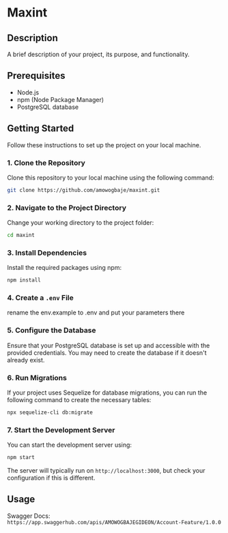 
# Maxint

## Description

A brief description of your project, its purpose, and functionality.

## Prerequisites

- Node.js 
- npm (Node Package Manager)
- PostgreSQL database

## Getting Started

Follow these instructions to set up the project on your local machine.

### 1. Clone the Repository

Clone this repository to your local machine using the following command:

```bash
git clone https://github.com/amowogbaje/maxint.git
```

### 2. Navigate to the Project Directory

Change your working directory to the project folder:

```bash
cd maxint
```

### 3. Install Dependencies

Install the required packages using npm:

```bash
npm install
```

### 4. Create a `.env` File

rename the env.example to .env and put your parameters there


### 5. Configure the Database

Ensure that your PostgreSQL database is set up and accessible with the provided credentials. You may need to create the database if it doesn't already exist.

### 6. Run Migrations

If your project uses Sequelize for database migrations, you can run the following command to create the necessary tables:

```bash
npx sequelize-cli db:migrate
```

### 7. Start the Development Server

You can start the development server using:

```bash
npm start
```

The server will typically run on `http://localhost:3000`, but check your configuration if this is different.

## Usage

Swagger Docs: `https://app.swaggerhub.com/apis/AMOWOGBAJEGIDEON/Account-Feature/1.0.0`

